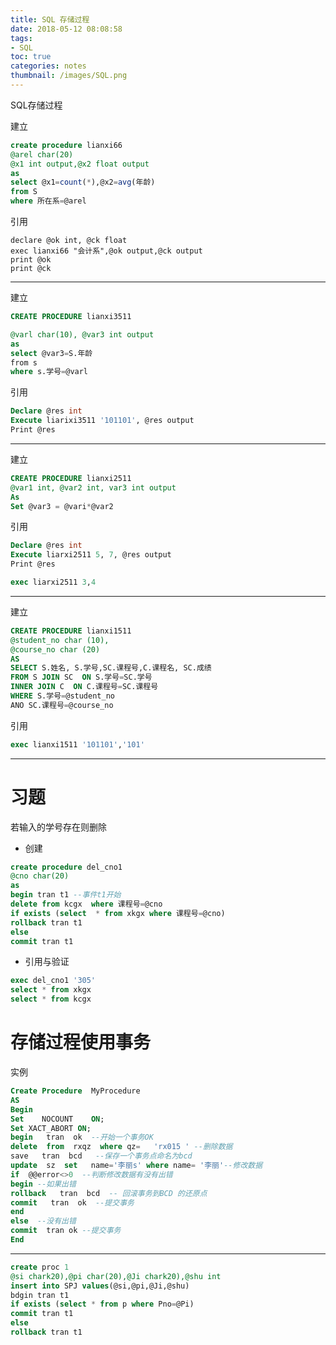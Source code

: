 ```yaml
---
title: SQL 存储过程
date: 2018-05-12 08:08:58
tags:
- SQL
toc: true
categories: notes
thumbnail: /images/SQL.png
---
```

SQL存储过程
<!--more-->
建立
```sql
create procedure lianxi66
@arel char(20)
@x1 int output,@x2 float output
as
select @x1=count(*),@x2=avg(年龄)
from S
where 所在系=@arel
```
引用
```
declare @ok int, @ck float
exec lianxi66 "会计系",@ok output,@ck output
print @ok
print @ck
```
---------------------------------------------------------

建立
```sql
CREATE PROCEDURE lianxi3511

@varl char(10), @var3 int output
as
select @var3=S.年龄
frоm ѕ
where s.学号=@varl
```
引用
```sql
Declare @res int
Execute liarixi3511 '101101', @res output
Print @res
```
----------------------------------------------------------
建立
```sql
CREATE PROCEDURE lianxi2511
@var1 int, @var2 int, var3 int output
As
Set @var3 = @vari*@var2
```
引用
```sql
Declare @res int
Execute liarxi2511 5, 7, @res output
Print @res

exec liarxi2511 3,4
```
----------------------------------------------------------
建立
```sql
CREATE PROCEDURE lianxi1511
@student_no char (10),
@course_no char (20)
AS
SELECT S.姓名, S.学号,SC.课程号,C.课程名, SC.成绩
FROM S JOIN SC  ON S.学号=SC.学号
INNER JOIN C  ON C.课程号=SC.课程号
WHERE S.学号=@student_no
ANO SC.课程号=@course_no
```
引用
```sql
exec lianxi1511 '101101','101'
```
-----------------------------------------------------------
# 习题
若输入的学号存在则删除
- 创建
```sql
create procedure del_cno1
@cno char(20)
as
begin tran t1 --事件t1开始
delete from kcgx  where 课程号=@cno
if exists (select  * from xkgx where 课程号=@cno)
rollback tran t1
else
commit tran t1
```
- 引用与验证
```sql
exec del_cno1 '305'
select * from xkgx
select * from kcgx
```
# 存储过程使用事务
实例
```sql
Create Procedure  MyProcedure
AS
Begin
Set    NOCOUNT    ON;
Set XACT_ABORT ON;
begin   tran  ok  --开始一个事务OK
delete  from  rxqz  where qz=   'rx015 ' --删除数据
save   tran  bcd   --保存一个事务点命名为bcd
update  sz  set   name='李丽s' where name= '李丽'--修改数据
if  @@error<>0  --判断修改数据有没有出错
begin --如果出错
rollback   tran  bcd  -- 回滚事务到BCD 的还原点
commit   tran  ok  --提交事务
end
else  --没有出错
commit  tran ok --提交事务
End
```
---
```sql
create proc 1
@si chark20),@pi char(20),@Ji chark20),@shu int
insert into SPJ values(@si,@pi,@Ji,@shu)
bdgin tran t1
if exists (select * from p where Pno=@Pi)
commit tran t1
else
rollback tran t1
```
